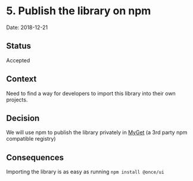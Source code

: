 # 5. Publish the library on npm

Date: 2018-12-21

## Status

Accepted

## Context

Need to find a way for developers to import this library into their own projects.

## Decision

We will use npm to publish the library privately in [MyGet](https://www.myget.org) (a 3rd party npm compatible registry)

## Consequences

Importing the library is as easy as running `npm install @once/ui`
